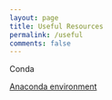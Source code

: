 ```yaml
---
layout: page
title: Useful Resources
permalink: /useful
comments: false
---
```


<div class="row justify-content-between">
<div class="col-md-8 pr-5">


<p>Conda</p>
   <a href="https://towardsdatascience.com/a-guide-to-conda-environments-bc6180fc533">Anaconda environment</a> 


<br />


</div>


</div>
